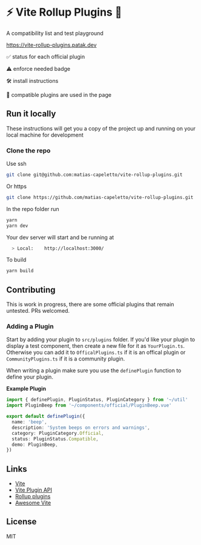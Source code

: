 # ⚡️ Vite Rollup Plugins 🍣

A compatibility list and test playground

https://vite-rollup-plugins.patak.dev

✅ status for each official plugin

⚠️ enforce needed badge

🛠️ install instructions

🧪 compatible plugins are used in the page

## Run it locally

These instructions will get you a copy of the project up and running on your local machine for development

### Clone the repo

Use ssh

```bash
git clone git@github.com:matias-capeletto/vite-rollup-plugins.git
```

Or https

```bash
git clone https://github.com/matias-capeletto/vite-rollup-plugins.git
```

In the repo folder run

```bash
yarn
yarn dev
```

Your dev server will start and be running at

```bash
  > Local:    http://localhost:3000/
```

To build

```bash
yarn build
```

## Contributing

This is work in progress, there are some official plugins that remain untested. PRs welcomed.

### Adding a Plugin
Start by adding your plugin to `src/plugins` folder. If you'd like your plugin to 
display a test component, then create a new file for it as `YourPlugin.ts`. 
Otherwise you can add it to `OfficalPlugins.ts` if it is an offical plugin or 
`CommunityPlugins.ts` if it is a community plugin.

When writing a plugin make sure you use the `definePlugin` function to define your plugin.

**Example Plugin**
```ts
import { definePlugin, PluginStatus, PluginCategory } from '~/util'
import PluginBeep from '~/components/official/PluginBeep.vue'

export default definePlugin({
  name: 'beep',
  description: 'System beeps on errors and warnings',
  category: PluginCategory.Official,
  status: PluginStatus.Compatible,
  demo: PluginBeep,
})
```


## Links

- [Vite](https://github.com/vitejs/vite)
- [Vite Plugin API](https://vitejs.dev/guide/api-plugin.html)
- [Rollup plugins](https://github.com/rollup/plugins)
- [Awesome Vite](https://github.com/vitejs/awesome-vite)

## License

MIT
